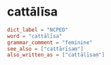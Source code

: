 # cattālīsa

``` toml
dict_label = "NCPED"
word = "cattālīsa"
grammar_comment = "feminine"
see_also = ["cattārīsaṃ"]
also_written_as = ["cattālīsaṃ"]
```

